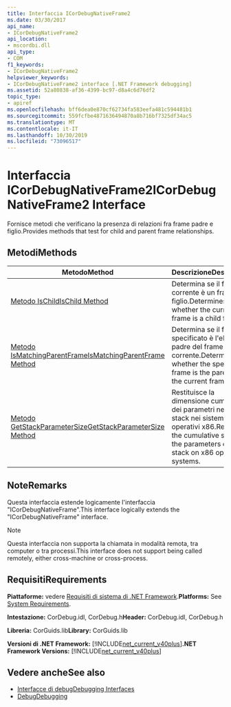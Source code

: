 ```yaml
---
title: Interfaccia ICorDebugNativeFrame2
ms.date: 03/30/2017
api_name:
- ICorDebugNativeFrame2
api_location:
- mscordbi.dll
api_type:
- COM
f1_keywords:
- ICorDebugNativeFrame2
helpviewer_keywords:
- ICorDebugNativeFrame2 interface [.NET Framework debugging]
ms.assetid: 52a80838-af36-4399-bc97-d8a4c6d76df2
topic_type:
- apiref
ms.openlocfilehash: bff6dea0e870cf62734fa583eefa481c594481b1
ms.sourcegitcommit: 559fcfbe4871636494870a8b716bf7325df34ac5
ms.translationtype: MT
ms.contentlocale: it-IT
ms.lasthandoff: 10/30/2019
ms.locfileid: "73096517"
---
```

# <a name="icordebugnativeframe2-interface"></a><span data-ttu-id="84dae-102">Interfaccia ICorDebugNativeFrame2</span><span class="sxs-lookup"><span data-stu-id="84dae-102">ICorDebugNativeFrame2 Interface</span></span>
<span data-ttu-id="84dae-103">Fornisce metodi che verificano la presenza di relazioni fra frame padre e figlio.</span><span class="sxs-lookup"><span data-stu-id="84dae-103">Provides methods that test for child and parent frame relationships.</span></span>  
  
## <a name="methods"></a><span data-ttu-id="84dae-104">Metodi</span><span class="sxs-lookup"><span data-stu-id="84dae-104">Methods</span></span>  
  
|<span data-ttu-id="84dae-105">Metodo</span><span class="sxs-lookup"><span data-stu-id="84dae-105">Method</span></span>|<span data-ttu-id="84dae-106">Descrizione</span><span class="sxs-lookup"><span data-stu-id="84dae-106">Description</span></span>|  
|------------|-----------------|  
|[<span data-ttu-id="84dae-107">Metodo IsChild</span><span class="sxs-lookup"><span data-stu-id="84dae-107">IsChild Method</span></span>](../../../../docs/framework/unmanaged-api/debugging/icordebugnativeframe2-ischild-method.md)|<span data-ttu-id="84dae-108">Determina se il frame corrente è un frame figlio.</span><span class="sxs-lookup"><span data-stu-id="84dae-108">Determines whether the current frame is a child frame.</span></span>|  
|[<span data-ttu-id="84dae-109">Metodo IsMatchingParentFrame</span><span class="sxs-lookup"><span data-stu-id="84dae-109">IsMatchingParentFrame Method</span></span>](../../../../docs/framework/unmanaged-api/debugging/icordebugnativeframe2-ismatchingparentframe-method.md)|<span data-ttu-id="84dae-110">Determina se il frame specificato è l'elemento padre del frame corrente.</span><span class="sxs-lookup"><span data-stu-id="84dae-110">Determines whether the specified frame is the parent of the current frame.</span></span>|  
|[<span data-ttu-id="84dae-111">Metodo GetStackParameterSize</span><span class="sxs-lookup"><span data-stu-id="84dae-111">GetStackParameterSize Method</span></span>](../../../../docs/framework/unmanaged-api/debugging/icordebugnativeframe2-getstackparametersize-method.md)|<span data-ttu-id="84dae-112">Restituisce la dimensione cumulativa dei parametri nello stack nei sistemi operativi x86.</span><span class="sxs-lookup"><span data-stu-id="84dae-112">Returns the cumulative size of the parameters on the stack on x86 operating systems.</span></span>|  
  
## <a name="remarks"></a><span data-ttu-id="84dae-113">Note</span><span class="sxs-lookup"><span data-stu-id="84dae-113">Remarks</span></span>  
 <span data-ttu-id="84dae-114">Questa interfaccia estende logicamente l'interfaccia "ICorDebugNativeFrame".</span><span class="sxs-lookup"><span data-stu-id="84dae-114">This interface logically extends the "ICorDebugNativeFrame" interface.</span></span>  
  
> [!NOTE]
> <span data-ttu-id="84dae-115">Questa interfaccia non supporta la chiamata in modalità remota, tra computer o tra processi.</span><span class="sxs-lookup"><span data-stu-id="84dae-115">This interface does not support being called remotely, either cross-machine or cross-process.</span></span>  
  
## <a name="requirements"></a><span data-ttu-id="84dae-116">Requisiti</span><span class="sxs-lookup"><span data-stu-id="84dae-116">Requirements</span></span>  
 <span data-ttu-id="84dae-117">**Piattaforme:** vedere [Requisiti di sistema di .NET Framework](../../../../docs/framework/get-started/system-requirements.md).</span><span class="sxs-lookup"><span data-stu-id="84dae-117">**Platforms:** See [System Requirements](../../../../docs/framework/get-started/system-requirements.md).</span></span>  
  
 <span data-ttu-id="84dae-118">**Intestazione:** CorDebug.idl, CorDebug.h</span><span class="sxs-lookup"><span data-stu-id="84dae-118">**Header:** CorDebug.idl, CorDebug.h</span></span>  
  
 <span data-ttu-id="84dae-119">**Libreria:** CorGuids.lib</span><span class="sxs-lookup"><span data-stu-id="84dae-119">**Library:** CorGuids.lib</span></span>  
  
 <span data-ttu-id="84dae-120">**Versioni di .NET Framework:** [!INCLUDE[net_current_v40plus](../../../../includes/net-current-v40plus-md.md)]</span><span class="sxs-lookup"><span data-stu-id="84dae-120">**.NET Framework Versions:** [!INCLUDE[net_current_v40plus](../../../../includes/net-current-v40plus-md.md)]</span></span>  
  
## <a name="see-also"></a><span data-ttu-id="84dae-121">Vedere anche</span><span class="sxs-lookup"><span data-stu-id="84dae-121">See also</span></span>

- [<span data-ttu-id="84dae-122">Interfacce di debug</span><span class="sxs-lookup"><span data-stu-id="84dae-122">Debugging Interfaces</span></span>](../../../../docs/framework/unmanaged-api/debugging/debugging-interfaces.md)
- [<span data-ttu-id="84dae-123">Debug</span><span class="sxs-lookup"><span data-stu-id="84dae-123">Debugging</span></span>](../../../../docs/framework/unmanaged-api/debugging/index.md)
